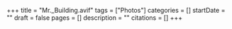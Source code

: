+++
title = "Mr._Building.avif"
tags = ["Photos"]
categories = []
startDate = ""
draft = false
pages = []
description = ""
citations = []
+++
